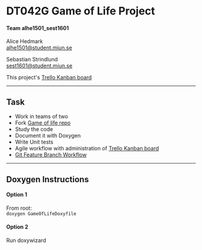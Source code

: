 DT042G Game of Life Project
===================


#### **Team alhe1501_sest1601**

Alice Hedmark    		
alhe1501@student.miun.se  

Sebastian Strindlund  
sest1601@student.miun.se  


This project's [Trello Kanban board](https://trello.com/b/dX14jTAU/game-of-life-kanban)

----------


Task
-------------

* Work in teams of two
* Fork [Game of life repo](https://bitbucket.org/Erik_Strom/gameoflife)
* Study the code
* Document it with Doxygen
* Write Unit tests
* Agile workflow with administration of [Trello Kanban board](https://trello.com/b/dX14jTAU/game-of-life-kanban)
*  [Git Feature Branch Workflow](https://www.atlassian.com/git/tutorials/comparing-workflows/feature-branch-workflow)

----------

Doxygen Instructions
------------------------------
#### Option 1
From root:  
``doxygen GameOfLifeDoxyfile``


#### Option 2
Run doxywizard
